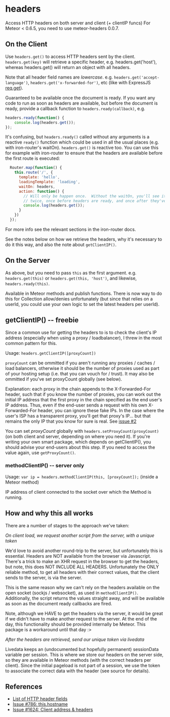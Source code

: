 # headers

Access HTTP headers on both server and client (+ clientIP funcs)
For Meteor < 0.6.5, you need to use meteor-headers 0.0.7.

## On the Client

Use `headers.get()` to access HTTP headers sent by the client.
`headers.get(key)` will retrieve a specific header, e.g.
headers.get('host'), whereas headers.get() will return an object
with all headers.

Note that all header field names are *lowercase*.  e.g. 
`headers.get('accept-language')`, `headers.get('x-forwarded-for')`,
etc (like with ExpressJS [req.get](http://expressjs.com/api.html#req.get)).

Guaranteed to be available once the document is ready.  If you want any
code to run as soon as headers are available, but before the document is
ready, provide a callback function to `headers.ready(callback)`, e.g.

```js
headers.ready(function() {
	console.log(headers.get());
});
```

It's confusing, but `headers.ready()` called without any arguments
is a reactive `ready()` function which could be used in all the usual
places (e.g. with iron-router's waitOn).  `headers.get()` is reactive
too.  You can use this for example with iron-router to ensure that
the headers are available before the first route is executed:

```js
  Router.map(function() {
    this.route('/', {
      template: 'hello',
      loadingTemplate: 'loading',
      waitOn: headers,
      action: function() {
        // Will only be happen once.  Without the waitOn, you'll see it happens
        // twice, once before headers are ready, and once after they've arrived.
        console.log(headers.get());
      }
    })
  });
```

For more info see the relevant sections in the iron-router docs.

See the notes below on how we retrieve the headers, why it's necessary
to do it this way, and also the note about `getClientIP()`.


## On the Server

As above, but you need to pass `this` as the first argument.  e.g.
`headers.get(this)` or `headers.get(this, 'host')`, and likewise,
`headers.ready(this)`.

Available in Meteor methods and publish functions.  There is now way
to do this for Collection allow/denies unfortunately (but since that
relies on a userId, you could use your own logic to set the latest
headers per userId). 

## getClientIP() -- freebie

Since a common use for getting the headers to is to check the client's IP
address (especially when using a proxy / loadbalancer), I threw in the most
common pattern for this.

Usage: `headers.getClientIP([proxyCount])`

`proxyCount` can be ommitted if you aren't running any proxies / caches / load balancers, otherwise it should be the number of proxies used as part of your hosting setup (i.e. that you can vouch for / trust).  It may also be ommitted if you've set proxyCount globally (see below).

Explanation: each proxy in the chain appends to the X-Forwarded-For header, such that if you know the number of proxies, you can work out the initial IP address that the first proxy
in the chain specified as the end user's IP address. Thus, even if the end-user sends a request with his own X-Forwarded-For header, you can ignore these fake IPs. In the case where the user's ISP has a transparent proxy, you'll get that proxy's IP... but that remains the only IP that you know for sure is real.  See [issue #2](https://github.com/gadicohen/meteor-headers/issues/2)

You can set *proxyCount* globally with `headers.setProxyCount(proxyCount)` (on both client
and server, depending on where you need it).  If you're writing your own smart package,
which depends on getClientIP(), you should advise your end-users about this step.  If you
need to access the value again, use `getProxyCount()`.

### methodClientIP() -- server only

Usage: `var ip = headers.methodClientIP(this, [proxyCount]);` (inside a Meteor method)

IP address of client connected to the socket over which the Method is running.

## How and why this all works

There are a number of stages to the approach we've taken:

*On client load, we request another script from the server, with a unique token*

We'd love to avoid another round-trip to the server, but unfortunately this
is essential.  Headers are NOT available from
the browser via Javascript.  There's a trick to make an XHR request in the
browser to get the headers, but note, this does NOT INCLUDE ALL HEADERS.
Unfortunately the ONLY reliable method, to get all headers with their correct
values, that the client sends to the server, is via the server.

This is the same reason why we can't rely on the headers available on the
open socket (sockjs / websocket), as used in `methodClientIP()`.  Additionally,
the script returns the values straight away, and will be available as soon as
the document ready callbacks are fired.

Note, although we HAVE to get the headers via the server, it would be great
if we didn't have to make another request to the server.  At the end of the
day, this functionality should be provided internally be Meteor.  This package
is a workaround until that day :>

*After the headers are retrieved, send our unique token via livedata*

Livedata keeps an (undocumented but hopefully permanent) sessionData variable
per session.  This is where we store our headers on the server side, so they
are available in Meteor methods (with the correct headers per client).  Since
the initial pageload is not part of a session, we use the token to associate
the correct data with the header (see source for details).

## References

* [List of HTTP header fields](http://en.wikipedia.org/wiki/List_of_HTTP_header_fields)
* [Issue #786: this.hostname](https://github.com/meteor/meteor/issues/786)
* [Issue #1624: Client address & headers](https://github.com/meteor/meteor/issues/1624)
